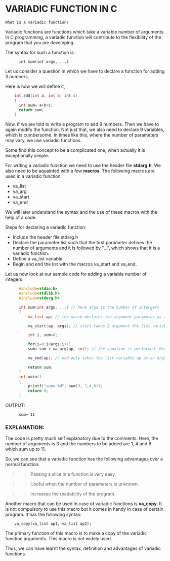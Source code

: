 # VARIADIC FUNCTION IN C

`What is a variadic function?`

Variadic functions are functions which take a variable number of arguments. In C programming, a variadic function will contribute to the flexibility of the program that you are developing.

The syntax for such a function is:
```
      int sum(int args, ...)
```

Let us consider a question in which we have to declare a function for adding 3 numbers.

Here is how we will define it,
```C
    int add(int a, int b, int c)
    {
      int sum= a+b+c;
      return sum;
    }
```

Now, if we are told to write a program to add 9 numbers. Then we have to again modify the function. Not just that, we also need to declare 9 variables, which is cumbersome. In times like this, where the number of parameters may vary, we use variadic functions.

Some find this concept to be a complicated one, when actually it is exceptionally simple.

For writing a variadic function we need to use the header file <b>stdarg.h</b>. 
We also need to be aquainted with a few <b>macros</b>. The following macros are used in a variadic function:

*   va_list
*   va_arg
*   va_start
*   va_end

We will later understand the syntax and the use of these macros with the help of a code.

Steps for declaring a variadic function:

*   Include the header file stdarg.h
*   Declare the parameter list such that the first parameter defines the number of arguments and it is followed by "...", which shows that it is a variadic function.
*   Define a va_list variable.
*   Begin and end the list with the macros va_start and va_end.

Let us now look at our sample code for adding a variable number of integers.

```C
      #include<stdio.h>
      #include<stdlib.h>
      #include<stdarg.h>

      int sum(int args, ...) // here args is the number of intergers
      {
          va_list ap; // the macro declares the argument parameter as ap

          va_start(ap, args); // start takes 2 argument the list variable and no of arguments

          int i, sum=0;

          for(i=0;i<args;i++)
          sum= sum + va_arg(ap, int); // the sumation is performed. Here, int is the type of the list variable.

          va_end(ap); // end only takes the list variable ap as an argument

          return sum;
      }
      int main()
      {
          printf("sum= %d", sum(3, 1,4,6));
          return 0;
      }
```

OUTPUT:
```
      sum= 11
```

### EXPLANATION:

The code is pretty much self explanatory due to the comments. Here, the number of arguments is 3 and the numbers to be added are 1, 4 and 6 which sum up to 11.

So, we can see that a variadic function has the following advantages over a normal function:
>> Passing a slice in a function is very easy.

>> Useful when the number of parameters is unknown.

>> Increases the readability of the program.

Another macro that can be used in case of variadic functions is <b>va_copy</b>. It is not compulsory to use this macro but it comes in handy in case of certain program. It has the following syntax:
```
    va_copy(va_list ap1, va_list ap2);
```

The primary function of this macro is to make a copy of the variadic function arguments. This macro is not widely used.

Thus, we can have learnt the syntax, definition and advantages of variadic functions.


